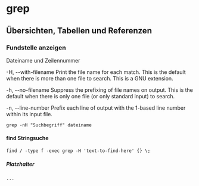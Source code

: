 # grep

## Übersichten, Tabellen und Referenzen 

### Fundstelle anzeigen

Dateiname und Zeilennummer 

-H, --with-filename
              Print the file name for each match.  This is the default when there is more than one file to search.  This is a GNU extension.

-h, --no-filename
              Suppress the prefixing of file names on output.  This is the default when there is only one file (or only standard input) to search.

-n, --line-number
              Prefix each line of output with the 1-based line number within its input file.



```
grep -nH "Suchbegriff" dateiname 
```


#### find Stringsuche 

```
find / -type f -exec grep -H 'text-to-find-here' {} \;
```

##### Platzhalter
```
...
```
